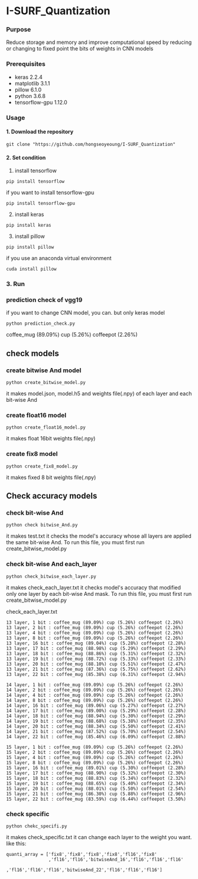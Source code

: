 # I-SURF_Quantization
### Purpose
Reduce storage and memory and improve computational speed by reducing or changing to fixed point the bits of weights in CNN models 

### Prerequisites                               
* keras 2.2.4                    
* matplotlib  3.1.1                                  
* pillow 6.1.0                                   
* python 3.6.8               
* tensorflow-gpu 1.12.0   

### Usage

#### 1. Download the repository

```
git clone "https://github.com/hongseoyeoung/I-SURF_Quantization"
```

#### 2. Set condition
1. install tensorflow
```
pip install tensorflow
```
if you want to install tensorflow-gpu
```
pip install tensorflow-gpu
```
2. install keras
```
pip install keras
```
3. install pillow
```
pip install pillow
```
if you use an anaconda virtual environment
```
cuda install pillow
```

### 3. Run

### prediction check of vgg19
if you want to change CNN model, you can. but only keras model

```
python prediction_check.py
```
coffee_mug (89.09%) cup (5.26%) coffeepot (2.26%)

## check models

### create bitwise And model
```
python create_bitwise_model.py
```
it makes model.json, model.h5 and weights file(.npy) of each layer and each bit-wise And

### create float16 model
```
python create_float16_model.py
```
it makes float 16bit weights file(.npy)

### create fix8 model
```
python create_fix8_model.py
```
it makes fixed 8 bit weights file(.npy)

## Check accuracy models

### check bit-wise And
```
python check bitwise_And.py
```
it makes test.txt
it checks the model's accuracy whose all layers are applied the same bit-wise And. 
To run this file, you must first run create_bitwise_model.py

### check bit-wise And each_layer
```
python check_bitwise_each_layer.py
```
it makes check_each_layer.txt
it checks model's accuracy that modified only one layer by each bit-wise And mask. 
To run this file, you must first run create_bitwise_model.py

check_each_layer.txt 
```
13 layer, 1 bit : coffee_mug (89.09%) cup (5.26%) coffeepot (2.26%)
13 layer, 2 bit : coffee_mug (89.09%) cup (5.26%) coffeepot (2.26%)
13 layer, 4 bit : coffee_mug (89.09%) cup (5.26%) coffeepot (2.26%)
13 layer, 8 bit : coffee_mug (89.09%) cup (5.26%) coffeepot (2.26%)
13 layer, 16 bit : coffee_mug (89.04%) cup (5.28%) coffeepot (2.28%)
13 layer, 17 bit : coffee_mug (88.98%) cup (5.29%) coffeepot (2.29%)
13 layer, 18 bit : coffee_mug (88.86%) cup (5.31%) coffeepot (2.32%)
13 layer, 19 bit : coffee_mug (88.72%) cup (5.33%) coffeepot (2.33%)
13 layer, 20 bit : coffee_mug (88.10%) cup (5.51%) coffeepot (2.47%)
13 layer, 21 bit : coffee_mug (87.36%) cup (5.75%) coffeepot (2.62%)
13 layer, 22 bit : coffee_mug (85.38%) cup (6.31%) coffeepot (2.94%)

14 layer, 1 bit : coffee_mug (89.09%) cup (5.26%) coffeepot (2.26%)
14 layer, 2 bit : coffee_mug (89.09%) cup (5.26%) coffeepot (2.26%)
14 layer, 4 bit : coffee_mug (89.09%) cup (5.26%) coffeepot (2.26%)
14 layer, 8 bit : coffee_mug (89.09%) cup (5.26%) coffeepot (2.26%)
14 layer, 16 bit : coffee_mug (89.06%) cup (5.27%) coffeepot (2.27%)
14 layer, 17 bit : coffee_mug (89.00%) cup (5.29%) coffeepot (2.28%)
14 layer, 18 bit : coffee_mug (88.94%) cup (5.30%) coffeepot (2.29%)
14 layer, 19 bit : coffee_mug (88.68%) cup (5.38%) coffeepot (2.35%)
14 layer, 20 bit : coffee_mug (88.34%) cup (5.50%) coffeepot (2.41%)
14 layer, 21 bit : coffee_mug (87.52%) cup (5.70%) coffeepot (2.54%)
14 layer, 22 bit : coffee_mug (85.46%) cup (6.09%) coffeepot (2.88%)

15 layer, 1 bit : coffee_mug (89.09%) cup (5.26%) coffeepot (2.26%)
15 layer, 2 bit : coffee_mug (89.09%) cup (5.26%) coffeepot (2.26%)
15 layer, 4 bit : coffee_mug (89.09%) cup (5.26%) coffeepot (2.26%)
15 layer, 8 bit : coffee_mug (89.09%) cup (5.26%) coffeepot (2.26%)
15 layer, 16 bit : coffee_mug (89.01%) cup (5.30%) coffeepot (2.28%)
15 layer, 17 bit : coffee_mug (88.90%) cup (5.32%) coffeepot (2.30%)
15 layer, 18 bit : coffee_mug (88.83%) cup (5.34%) coffeepot (2.32%)
15 layer, 19 bit : coffee_mug (88.65%) cup (5.40%) coffeepot (2.34%)
15 layer, 20 bit : coffee_mug (88.01%) cup (5.50%) coffeepot (2.54%)
15 layer, 21 bit : coffee_mug (86.30%) cup (5.88%) coffeepot (2.96%)
15 layer, 22 bit : coffee_mug (83.59%) cup (6.44%) coffeepot (3.50%)

```

### check specific
```
python chekc_specifi.py
```
it makes check_specific.txt
it can change each layer to the weight you want.
like this:
```
quanti_array = ['fix8','fix8','fix8','fix8','fl16','fix8'
                ,'fl16','fl16','bitwiseAnd_16','fl16','fl16','fl16'
                  ,'fl16','fl16','fl16','bitwiseAnd_22','fl16','fl16','fl16']
```
